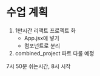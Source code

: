 # 수업 계획
1. 1만시간 리액트 프로젝트 화
    - App.jsx에 넣기
    - 컴포넌트로 분리
2. combined_project 파트 다룰 예정

7시 50분 쉬는시간, 8시 시작